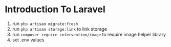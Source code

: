 # Introduction To Laravel
1. run `php artisan migrate:fresh`
2. run `php artisan storage:link` to link storage
3. run `composer require intervention/image` to require image helper library
4. set .env values
